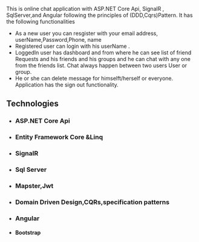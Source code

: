 This is online chat application with ASP.NET Core Api, SignalR , SqlServer,and Angular following the principles of (DDD,Cqrs)Pattern. It has the following functionalities

* As a new user you can resgister with your email address, userName,Password,Phone, name 
* Registered user can login with his userName .
* LoggedIn user has dashboard and from where he can see list of friend Requests and his friends and his groups and he can chat with any one from the friends list. Chat always happen between two users
User or group.
* He or she can delete message  for himselft/herself or everyone.
Application has the sign out functionality.
 ## Technologies
* ###  ASP.NET Core Api
* ###  Entity Framework Core &Linq
* ###  SignalR
* ###  Sql Server
* ###  Mapster,Jwt
* ###  Domain Driven Design,CQRs,specification patterns
* ###  Angular
* ####  Bootstrap
